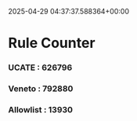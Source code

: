 2025-04-29 04:37:37.588364+00:00
# Rule Counter 
 ### UCATE : 626796

 ### Veneto : 792880

 ### Allowlist : 13930